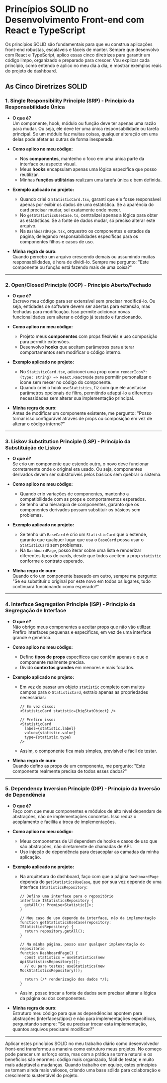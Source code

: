 # Princípios SOLID no Desenvolvimento Front-end com React e TypeScript

Os princípios SOLID são fundamentais para que eu construa aplicações front-end robustas, escaláveis e fáceis de manter. Sempre que desenvolvo com React e TypeScript, aplico essas cinco diretrizes para garantir um código limpo, organizado e preparado para crescer. Vou explicar cada princípio, como entendo e aplico no meu dia a dia, e mostrar exemplos reais do projeto de dashboard.

## As Cinco Diretrizes SOLID

### 1. Single Responsibility Principle (SRP) - Princípio da Responsabilidade Única

- **O que é?**  
  Um componente, hook, módulo ou função deve ter apenas uma razão para mudar. Ou seja, ele deve ter uma única responsabilidade ou tarefa principal. Se um módulo faz muitas coisas, qualquer alteração em uma delas pode afetar as outras de forma inesperada.

- **Como aplico no meu código:**

  - Nos **componentes**, mantenho o foco em uma única parte da interface ou aspecto visual.
  - Meus **hooks** encapsulam apenas uma lógica específica que posso reutilizar.
  - Minhas **funções utilitárias** realizam uma tarefa única e bem definida.

- **Exemplo aplicado no projeto:**

  - Quando criei o `StatisticCard.tsx`, garanti que ele fosse responsável apenas por exibir os dados de uma estatística. Se a aparência do card precisar mudar, sei exatamente onde mexer.
  - No `getStatisticsUseCase.ts`, centralizei apenas a lógica para obter as estatísticas. Se a fonte de dados mudar, só preciso alterar este arquivo.
  - Na `DashboardPage.tsx`, orquestro os componentes e estados da página, delegando responsabilidades específicas para os componentes filhos e casos de uso.

- **Minha regra de ouro:**  
  Quando percebo um arquivo crescendo demais ou assumindo muitas responsabilidades, é hora de dividi-lo. Sempre me pergunto: "Este componente ou função está fazendo mais de uma coisa?"

---

### 2. Open/Closed Principle (OCP) - Princípio Aberto/Fechado

- **O que é?**  
  Escrevo meu código para ser extensível sem precisar modificá-lo. Ou seja, entidades de software devem ser abertas para extensão, mas fechadas para modificação. Isso permite adicionar novas funcionalidades sem alterar o código já testado e funcionando.

- **Como aplico no meu código:**

  - Projeto meus **componentes** com props flexíveis e uso composição para permitir extensões.
  - Desenvolvo **hooks** que aceitam parâmetros para alterar comportamentos sem modificar o código interno.

- **Exemplo aplicado no projeto:**

  - No `StatisticCard.tsx`, adicionei uma prop como `renderIcon?: (type: string) => React.ReactNode` para permitir personalizar o ícone sem mexer no código do componente.
  - Quando criei o hook `useStatistics`, fiz com que ele aceitasse parâmetros opcionais de filtro, permitindo adaptá-lo a diferentes necessidades sem alterar sua implementação principal.

- **Minha regra de ouro:**  
  Antes de modificar um componente existente, me pergunto: "Posso tornar isso configurável através de props ou composição em vez de alterar o código interno?"

---

### 3. Liskov Substitution Principle (LSP) - Princípio da Substituição de Liskov

- **O que é?**  
  Se crio um componente que estende outro, o novo deve funcionar corretamente onde o original era usado. Ou seja, componentes derivados devem ser substituíveis pelos básicos sem quebrar o sistema.

- **Como aplico no meu código:**

  - Quando crio variações de componentes, mantenho a compatibilidade com as props e comportamentos esperados.
  - Se tenho uma hierarquia de componentes, garanto que os componentes derivados possam substituir os básicos sem problemas.

- **Exemplo aplicado no projeto:**

  - Se tenho um `BaseCard` e crio um `StatisticCard` que o estende, garanto que qualquer lugar que usa o `BaseCard` possa usar o `StatisticCard` sem problemas.
  - Na `DashboardPage`, posso iterar sobre uma lista e renderizar diferentes tipos de cards, desde que todos aceitem a prop `statistic` conforme o contrato esperado.

- **Minha regra de ouro:**  
  Quando crio um componente baseado em outro, sempre me pergunto: "Se eu substituir o original por este novo em todos os lugares, tudo continuará funcionando como esperado?"

---

### 4. Interface Segregation Principle (ISP) - Princípio da Segregação de Interface

- **O que é?**  
  Não obrigo meus componentes a aceitar props que não vão utilizar. Prefiro interfaces pequenas e específicas, em vez de uma interface grande e genérica.

- **Como aplico no meu código:**

  - Defino **tipos de props** específicos que contêm apenas o que o componente realmente precisa.
  - Divido **contextos grandes** em menores e mais focados.

- **Exemplo aplicado no projeto:**

  - Em vez de passar um objeto `statistic` completo com muitos campos para o `StatisticCard`, extraio apenas as propriedades necessárias:

    ```tsx
    // Em vez disso:
    <StatisticCard statistic={bigStatObject} />

    // Prefiro isso:
    <StatisticCard
      label={statistic.label}
      value={statistic.value}
      type={statistic.type}
    />
    ```

  - Assim, o componente fica mais simples, previsível e fácil de testar.

- **Minha regra de ouro:**  
  Quando defino as props de um componente, me pergunto: "Este componente realmente precisa de todos esses dados?"

---

### 5. Dependency Inversion Principle (DIP) - Princípio da Inversão de Dependência

- **O que é?**  
  Faço com que meus componentes e módulos de alto nível dependam de abstrações, não de implementações concretas. Isso reduz o acoplamento e facilita a troca de implementações.

- **Como aplico no meu código:**

  - Meus componentes de UI dependem de hooks e casos de uso que são abstrações, não diretamente de chamadas de API.
  - Uso injeção de dependência para desacoplar as camadas da minha aplicação.

- **Exemplo aplicado no projeto:**

  - Na arquitetura do dashboard, faço com que a página `DashboardPage` dependa do `getStatisticsUseCase`, que por sua vez depende de uma interface `IStatisticsRepository`:

    ```tsx
    // Defino uma interface para o repositório
    interface IStatisticsRepository {
      getAll(): Promise<Statistic[]>;
    }

    // Meu caso de uso depende da interface, não da implementação
    function getStatisticsUseCase(repository: IStatisticsRepository) {
      return repository.getAll();
    }

    // Na minha página, posso usar qualquer implementação do repositório
    function DashboardPage() {
      const statistics = useStatistics(new ApiStatisticsRepository());
      // ou para testes: useStatistics(new MockStatisticsRepository());

      return (/* renderização dos dados */);
    }
    ```

  - Assim, posso trocar a fonte de dados sem precisar alterar a lógica da página ou dos componentes.

- **Minha regra de ouro:**  
  Estruturo meu código para que as dependências apontem para abstrações (interfaces/tipos) e não para implementações específicas, perguntando sempre: "Se eu precisar trocar esta implementação, quantos arquivos precisarei modificar?"

---

Aplicar estes princípios SOLID no meu trabalho diário como desenvolvedor front-end transformou a maneira como estruturo meus projetos. No começo pode parecer um esforço extra, mas com a prática se torna natural e os benefícios são enormes: código mais organizado, fácil de testar, e muito mais adaptável a mudanças. Quando trabalho em equipe, estes princípios se tornam ainda mais valiosos, criando uma base sólida para colaboração e crescimento sustentável do projeto.
